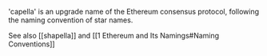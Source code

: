'capella' is an upgrade name of the Ethereum consensus protocol, following the naming convention of star names.

See also [[shapella]] and [[1 Ethereum and Its Namings#Naming Conventions]]